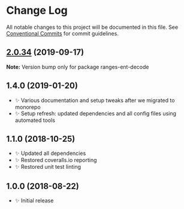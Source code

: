 # Change Log

All notable changes to this project will be documented in this file.
See [Conventional Commits](https://conventionalcommits.org) for commit guidelines.

## [2.0.34](https://gitlab.com/codsen/codsen/compare/ranges-ent-decode@2.0.33...ranges-ent-decode@2.0.34) (2019-09-17)

**Note:** Version bump only for package ranges-ent-decode





## 1.4.0 (2019-01-20)

- ✨ Various documentation and setup tweaks after we migrated to monorepo
- ✨ Setup refresh: updated dependencies and all config files using automated tools

## 1.1.0 (2018-10-25)

- ✨ Updated all dependencies
- ✨ Restored coveralls.io reporting
- ✨ Restored unit test linting

## 1.0.0 (2018-08-22)

- ✨ Initial release
